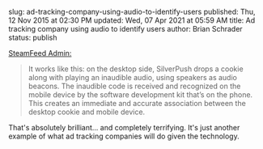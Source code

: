 slug: ad-tracking-company-using-audio-to-identify-users
published: Thu, 12 Nov 2015 at 02:30 PM
updated: Wed, 07 Apr 2021 at 05:59 AM
title: Ad tracking company using audio to identify users
author: Brian Schrader
status: publish

[SteamFeed Admin:](http://www.steamfeed.com/silverpush-launches-cross-device-ad-targeting-with-unique-audio-beacon-technology/)

> It works like this: on the desktop side, SilverPush drops a cookie along with
> playing an inaudible audio, using speakers as audio beacons. The inaudible
> code is received and recognized on the mobile device by the software
> development kit that’s on the phone. This creates an immediate and accurate
> association between the desktop cookie and mobile device.

That's absolutely brilliant... and completely terrifying. It's just another
example of what ad tracking companies will do given the technology.
